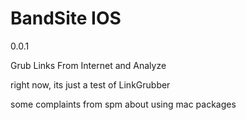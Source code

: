 #  BandSite IOS 
0.0.1

Grub Links From Internet and Analyze

right now, its just a test of LinkGrubber

some complaints from spm about using mac packages


